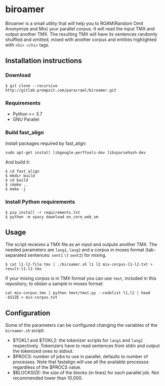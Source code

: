 # biroamer
Biroamer is a small utility that will help you to ROAM(Random Omit Anonymize and Mix) your parallel corpus. It will read the input TMX and output another TMX. The rexulting TMX will have its sentences randomly shuffled and omitted, mixed with another corpus and entities highlighted with `<hi> </hi>` tags.

## Installation instructions

### Download

```
$ git clone --recursive http://gitlab.prompsit.com/paracrawl/biroamer.git
```

### Requirements

 * Python >= 3.7
 * GNU Parallel

### Build fast_align
Install packages required by fast_align:
```
sudo apt-get install libgoogle-perftools-dev libsparsehash-dev
```

And build it:
```
$ cd fast_align
$ mkdir build
$ cd build
$ cmake ..
$ make -j
```

### Install Python requirements

```
$ pip install -r requirements.txt
$ python -m spacy download en_core_web_sm
```


## Usage
The script receives a TMX file as an input and outputs another TMX. The needed parameters are `lang1`, `lang2` and a corpus in moses format (tab-separated sentences: `sent1` `\t` `sent2`) for mixing.
```
$ cat l1-l2-file.tmx | ./biroamer.sh l1 l2 mix-corpus-l1-l2.txt > result-l1-l2.tmx
```
If your mixing corpus is in TMX format you can use `tmxt`, included in this repository, to obtain a sample in moses format:
```
cat mix-corpus.tmx | python tmxt/tmxt.py --codelist l1,l2 | head -$SIZE > mix-corpus.txt
```

## Configuration
Some of the parameters can be configured changing the variables of the `biroamer.sh` script:
 * $TOKL1 and $TOKL2: the tokenizer scripts for `lang1` and `lang2` respectively. Tokenizers have to read sentences from stdin and output the tokenized ones to stdout.
 * $PROCS: number of jobs to use in parallel, defaults to number of processes. Note that fastalign will use all the available processos regardless of the $PROCS value.
 * $BLOCKSIZE: the size of the blocks (in lines) for each parallel job. Not recommended lower than 10,000.
